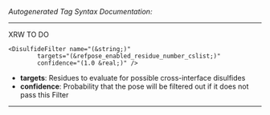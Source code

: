 _Autogenerated Tag Syntax Documentation:_

---
XRW TO DO

```
<DisulfideFilter name="(&string;)"
        targets="(&refpose_enabled_residue_number_cslist;)"
        confidence="(1.0 &real;)" />
```

-   **targets**: Residues to evaluate for possible cross-interface disulfides
-   **confidence**: Probability that the pose will be filtered out if it does not pass this Filter

---
